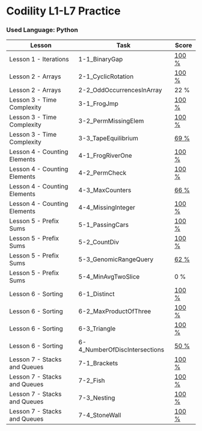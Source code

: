 # **Codility L1-L7 Practice**
### **Used Language: Python**
Lesson|Task|Score
----|---------|---------|
Lesson 1 - Iterations|1-1_BinaryGap|[100 %](https://app.codility.com/demo/results/trainingJ45AFM-5QP/)
Lesson 2 - Arrays|2-1_CyclicRotation|[100 %](https://app.codility.com/demo/results/trainingBJ9ZJR-Z3J/)
Lesson 2 - Arrays|2-2_OddOccurrencesInArray|22 %
Lesson 3 - Time Complexity|3-1_FrogJmp|[100 %](https://app.codility.com/demo/results/trainingFYPNER-ATD/)
Lesson 3 - Time Complexity|3-2_PermMissingElem|[100 %](https://app.codility.com/demo/results/trainingYJ6KF7-F8Z/)
Lesson 3 - Time Complexity|3-3_TapeEquilibrium|[69 %](https://app.codility.com/demo/results/training5V2KRG-S4B/)
Lesson 4 - Counting Elements|4-1_FrogRiverOne|[100 %](https://app.codility.com/demo/results/trainingZHG7CX-E9S/)
Lesson 4 - Counting Elements|4-2_PermCheck|[100 %](https://app.codility.com/demo/results/training6VBJRY-Z3F/)
Lesson 4 - Counting Elements|4-3_MaxCounters|[66 %](https://app.codility.com/demo/results/trainingB77KU8-2NK/)
Lesson 4 - Counting Elements|4-4_MissingInteger|[100 %](https://app.codility.com/demo/results/trainingP5YJK9-6HW/)
Lesson 5 - Prefix Sums|5-1_PassingCars|[100 %](https://app.codility.com/demo/results/training4GM4DP-MDG/)
Lesson 5 - Prefix Sums|5-2_CountDiv|[100 %](https://app.codility.com/demo/results/trainingMYEBEY-C83/)
Lesson 5 - Prefix Sums|5-3_GenomicRangeQuery|[62 %](https://app.codility.com/demo/results/trainingRRNP9F-SSP/)
Lesson 5 - Prefix Sums|5-4_MinAvgTwoSlice|0 %
Lesson 6 - Sorting|6-1_Distinct|[100 %](https://app.codility.com/demo/results/training6HEUWA-J6J/)
Lesson 6 - Sorting|6-2_MaxProductOfThree|[100 %](https://app.codility.com/demo/results/trainingBZH5SJ-JNW/)
Lesson 6 - Sorting|6-3_Triangle|[100 %](https://app.codility.com/demo/results/trainingQYYMCA-TKN/)
Lesson 6 - Sorting|6-4_NumberOfDiscIntersections|[50 %](https://app.codility.com/demo/results/trainingZVNMPR-A9F/)
Lesson 7 - Stacks and Queues|7-1_Brackets|[100 %](https://app.codility.com/demo/results/training362HXK-Y5N/)
Lesson 7 - Stacks and Queues|7-2_Fish|[100 %](https://app.codility.com/demo/results/training8VS725-QR4/)
Lesson 7 - Stacks and Queues|7-3_Nesting|[100 %](https://app.codility.com/demo/results/trainingNR833T-F7Q/)
Lesson 7 - Stacks and Queues|7-4_StoneWall|[100 %](https://app.codility.com/demo/results/training6RGQ2V-JX3/)
